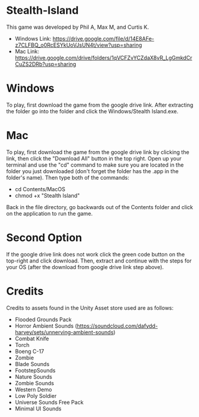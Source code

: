 # Stealth-Island
This game was developed by Phil A, Max M, and Curtis K.

 - Windows Link: https://drive.google.com/file/d/14E8AFe-z7CLFBQ_o0RcESYkUoVJsUN4t/view?usp=sharing
 - Mac Link: https://drive.google.com/drive/folders/1qVCFZvYCZdaX8vR_LgGmkdCrCuZS2DRb?usp=sharing

# Windows
To play, first download the game from the google drive link.  After extracting the folder go into the folder and click the Windows/Stealth Island.exe.

# Mac
To play, first download the game from the google drive link by clicking the link, then click the "Download All" button in the top right.  Open up your terminal and use the "cd" command to make sure you are located in the folder you just downloaded (don't forget the folder has the .app in the folder's name).  Then type both of the commands:
 - cd Contents/MacOS
 - chmod +x "Stealth Island"

Back in the file directory, go backwards out of the Contents folder and click on the application to run the game.

# Second Option
If the google drive link does not work click the green code button on the top-right and click download.  Then, extract and continue with the steps for your OS (after the download from google drive link step above).

# Credits
Credits to assets found in the Unity Asset store used are as follows:
 - Flooded Grounds Pack
 - Horror Ambient Sounds (https://soundcloud.com/dafydd-harvey/sets/unnerving-ambient-sounds)
 - Combat Knife
 - Torch
 - Boeng C-17
 - Zombie
 - Blade Sounds
 - FootstepSounds
 - Nature Sounds
 - Zombie Sounds
 - Western Demo
 - Low Poly Soldier
 - Universe Sounds Free Pack
 - Minimal UI Sounds
